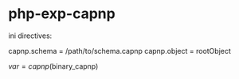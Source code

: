# php-exp-capnp

ini directives:

capnp.schema = /path/to/schema.capnp
capnp.object = rootObject

$var = capnp($binary_capnp)

